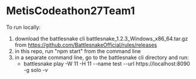 # MetisCodeathon27Team1

To run locally:
1) download the battlesnake cli battlesnake_1.2.3_Windows_x86_64.tar.gz from https://github.com/BattlesnakeOfficial/rules/releases
2) in this repo, run "npm start" from the command line
3) in a separate command line, go to the battlesnake cli directory and run:
    - battlesnake play -W 11 -H 11 --name test --url https://localhost:8090 -g solo -v